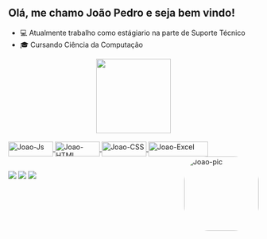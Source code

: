 ## Olá, me chamo João Pedro e seja bem vindo!

- 💻 Atualmente trabalho como estágiario na parte de Suporte Técnico
- 🎓 Cursando Ciência da Computação

<div align="center">
  <a href="https://github.com/joaopanza">
  <img height="150em" src="https://github-readme-stats.vercel.app/api?username=joaopanza&show_icons=true&theme=react&include_all_commits=true&count_private=true"/>
  
</div>
<div style="display: inline_block"><br>
  <img align="center" alt="Joao-Js" height="30" width="90" src="https://img.shields.io/badge/JavaScript-F7DF1E?style=for-the-badge&logo=javascript&logoColor=black">
  <img align="center" alt="Joao-HTML" height="30" width="90" src="https://img.shields.io/badge/HTML-239120?style=for-the-badge&logo=html5&logoColor=white">
  <img align="center" alt="Joao-CSS" height="30" width="90" src="https://img.shields.io/badge/CSS-239120?&style=for-the-badge&logo=css3&logoColor=white">
  <img align="center" alt="Joao-Excel" height="30" width="120" src="https://img.shields.io/badge/Microsoft_Office-D83B01?style=for-the-badge&logo=microsoft-office&logoColor=white">
  <img align="right" alt="Joao-pic" height="150" style="border-radius:50px;" src="https://c.tenor.com/zWLzYDsUprAAAAAC/anime-boy.gif?width=676&height=676">
</div>

  ##

<div> 
  <a href="https://instagram.com/joaopanza" target="_blank"><img src="https://img.shields.io/badge/-Instagram-%23E4405F?style=for-the-badge&logo=instagram&logoColor=white" target="_blank"></a>
 <a href = "mailto:joao.panza@gmail.com"><img src="https://img.shields.io/badge/-Gmail-%23333?style=for-the-badge&logo=gmail&logoColor=white" target="_blank"></a>
  <a href="https://www.linkedin.com/in/joao-pedro-panza-09755a187" target="_blank"><img src="https://img.shields.io/badge/-LinkedIn-%230077B5?style=for-the-badge&logo=linkedin&logoColor=white" target="_blank"></a> 
 
  </div>
